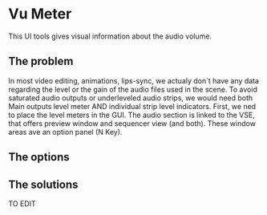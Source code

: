 # Vu Meter

This UI tools gives visual information about the audio volume. 

## The problem
In most video editing, animations, lips-sync, we actualy don´t have any data regarding the level or the gain of the audio files used in the scene. To avoid saturated audio outputs or underleveled audio strips, we would need both Main outputs level meter AND individual strip level indicators.
First, we ned to place the level meters in the GUI. The audio section is linked to the VSE, that offers preview window and sequencer view (and both). These window areas ave an option panel (N Key).

## The options




## The solutions


TO EDIT
